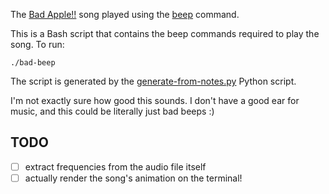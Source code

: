 The [Bad Apple!!](https://www.youtube.com/watch?v=FtutLA63Cp8) song played using the [beep](https://linux.die.net/man/1/beep) command.

This is a Bash script that contains the beep commands required to play the song. To run:

```
./bad-beep
```

The script is generated by the [generate-from-notes.py](generate-from-notes.py) Python script.

I'm not exactly sure how good this sounds. I don't have a good ear for music, and this could be literally just bad beeps :)

## TODO

- [ ] extract frequencies from the audio file itself
- [ ] actually render the song's animation on the terminal!
